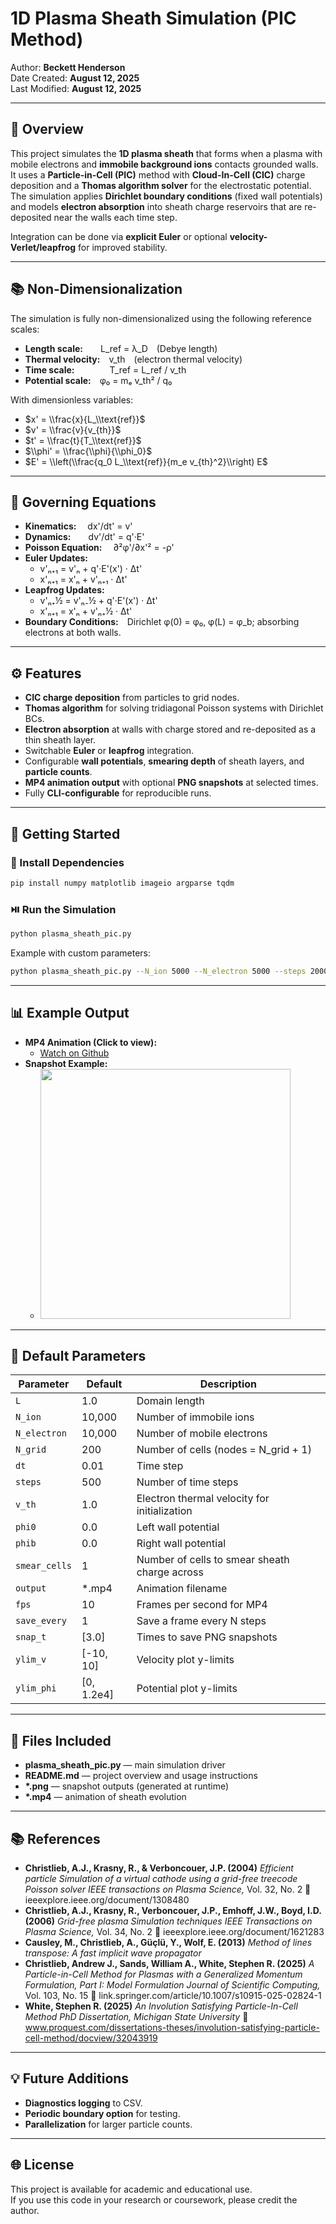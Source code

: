 # 1D Plasma Sheath Simulation (PIC Method)

Author: **Beckett Henderson**  
Date Created: **August 12, 2025**  
Last Modified: **August 12, 2025**

---

## 🌄 Overview

This project simulates the **1D plasma sheath** that forms when a plasma with mobile electrons and **immobile background ions** contacts grounded walls.  
It uses a **Particle-in-Cell (PIC)** method with **Cloud-In-Cell (CIC)** charge deposition and a **Thomas algorithm solver** for the electrostatic potential.  
The simulation applies **Dirichlet boundary conditions** (fixed wall potentials) and models **electron absorption** into sheath charge reservoirs that are re-deposited near the walls each time step.  

Integration can be done via **explicit Euler** or optional **velocity-Verlet/leapfrog** for improved stability.

---

## 📚 Non-Dimensionalization

The simulation is fully non-dimensionalized using the following reference scales:

- **Length scale:**  L_ref   = λ_D (Debye length)  
- **Thermal velocity:** v_th (electron thermal velocity)  
- **Time scale:**    T_ref  = L_ref / v_th  
- **Potential scale:** φ₀    = mₑ v_th² / q₀

With dimensionless variables:
- $x' = \\frac{x}{L_\\text{ref}}$  
- $v' = \\frac{v}{v_{th}}$  
- $t' = \\frac{t}{T_\\text{ref}}$  
- $\\phi' = \\frac{\\phi}{\\phi_0}$  
- $E' = \\left(\\frac{q_0 L_\\text{ref}}{m_e v_{th}^2}\\right) E$

---

## 🧪 Governing Equations

- **Kinematics:**  dx'/dt' = v'  
- **Dynamics:**  dv'/dt' = q'·E'  
- **Poisson Equation:**  ∂²φ'/∂x'² = -ρ'  
- **Euler Updates:**
  - v'ₙ₊₁ = v'ₙ + q'·E'(x') · Δt'  
  - x'ₙ₊₁ = x'ₙ + v'ₙ₊₁ · Δt'  
- **Leapfrog Updates:**
  - v'ₙ₊½ = v'ₙ₋½ + q'·E'(x') · Δt'  
  - x'ₙ₊₁ = x'ₙ + v'ₙ₊½ · Δt'  
- **Boundary Conditions:** Dirichlet φ(0) = φ₀, φ(L) = φ_b; absorbing electrons at both walls.

---

## ⚙️ Features

- **CIC charge deposition** from particles to grid nodes.  
- **Thomas algorithm** for solving tridiagonal Poisson systems with Dirichlet BCs.  
- **Electron absorption** at walls with charge stored and re-deposited as a thin sheath layer.  
- Switchable **Euler** or **leapfrog** integration.  
- Configurable **wall potentials**, **smearing depth** of sheath layers, and **particle counts**.  
- **MP4 animation output** with optional **PNG snapshots** at selected times.  
- Fully **CLI-configurable** for reproducible runs.

---

## 🚀 Getting Started

### 🧰 Install Dependencies
```bash
pip install numpy matplotlib imageio argparse tqdm
```

### ⏯️ Run the Simulation
```bash
python plasma_sheath_pic.py
```
Example with custom parameters:
```bash
python plasma_sheath_pic.py --N_ion 5000 --N_electron 5000 --steps 2000 --output sheath.mp4 --snap_t 5 10
```

---

## 📊 Example Output

- **MP4 Animation (Click to view):**
  * [Watch on Github](https://github.com/beckett-henderson/Sheath-PIC/blob/e5e5e54060e98f83af9e120f853fb8da4fd6d5fb/sheath_evolution.mp4)
- **Snapshot Example:**
  * <img src ="frame_snapshot_t3.00.png" width="400">

---

## 📔 Default Parameters

| Parameter       | Default   | Description                                     |
| --------------- | --------- | ----------------------------------------------- |
| `L`             | 1.0       | Domain length                                   |
| `N_ion`         | 10,000    | Number of immobile ions                         |
| `N_electron`    | 10,000    | Number of mobile electrons                      |
| `N_grid`        | 200       | Number of cells (nodes = N_grid + 1)            |
| `dt`            | 0.01      | Time step                                       |
| `steps`         | 500       | Number of time steps                            |
| `v_th`          | 1.0       | Electron thermal velocity for initialization    |
| `phi0`          | 0.0       | Left wall potential                             |
| `phib`          | 0.0       | Right wall potential                            |
| `smear_cells`   | 1         | Number of cells to smear sheath charge across   |
| `output`        | *.mp4     | Animation filename                              |
| `fps`           | 10        | Frames per second for MP4                       |
| `save_every`    | 1         | Save a frame every N steps                      |
| `snap_t`        | [3.0]     | Times to save PNG snapshots                     |
| `ylim_v`        | [-10, 10] | Velocity plot y-limits                          |
| `ylim_phi`      | [0, 1.2e4]| Potential plot y-limits                         |

---

## 📁 Files Included

- **plasma_sheath_pic.py** — main simulation driver  
- **README.md** — project overview and usage instructions  
- **\*.png** — snapshot outputs (generated at runtime)  
- **\*.mp4** — animation of sheath evolution  

---

## 📚 References

- **Christlieb, A.J., Krasny, R., & Verboncouer, J.P. (2004)**
  *Efficient particle Simulation of a virtual cathode using a grid-free treecode Poisson solver*
  *IEEE transactions on Plasma Science,* Vol. 32, No. 2
  🔗 ieeexplore.ieee.org/document/1308480
- **Christlieb, A.J., Krasny, R., Verboncouer, J.P., Emhoff, J.W., Boyd, I.D. (2006)**
  *Grid-free plasma Simulation techniques*
  *IEEE Transactions on Plasma Science,* Vol. 34, No. 2
  🔗 ieeexplore.ieee.org/document/1621283
- **Causley, M., Christlieb, A., Güçlü, Y., Wolf, E. (2013)**
  *Method of lines transpose: A fast implicit wave propagator*
- **Christlieb, Andrew J., Sands, William A., White, Stephen R. (2025)**
  *A Particle-in-Cell Method for Plasmas with a Generalized Momentum Formulation, Part I: Model   Formulation*
  *Journal of Scientific Computing,* Vol. 103, No. 15
  🔗 link.springer.com/article/10.1007/s10915-025-02824-1
- **White, Stephen R. (2025)**
  *An Involution Satisfying Particle-In-Cell Method*
  *PhD Dissertation, Michigan State University*
  🔗 www.proquest.com/dissertations-theses/involution-satisfying-particle-cell-method/docview/32043919

---

## 💡 Future Additions

- **Diagnostics logging** to CSV.  
- **Periodic boundary option** for testing.  
- **Parallelization** for larger particle counts.  

---

## 🌐 License

This project is available for academic and educational use.  
If you use this code in your research or coursework, please credit the author.
